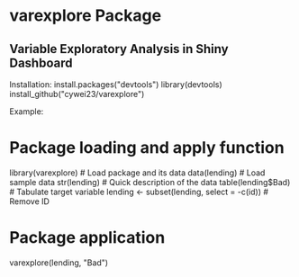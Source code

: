 # varexplore Package
## Variable Exploratory Analysis in Shiny Dashboard

Installation:
install.packages("devtools")
library(devtools)
install_github("cywei23/varexplore")

Example:
# Package loading and apply function
library(varexplore)  # Load package and its data
data(lending)  # Load sample data
str(lending)  # Quick description of the data
table(lending$Bad)  # Tabulate target variable
lending <- subset(lending, select = -c(id)) # Remove ID

# Package application
varexplore(lending, "Bad")
